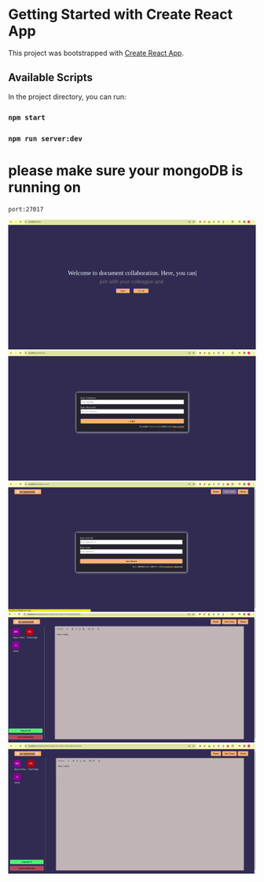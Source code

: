 # Getting Started with Create React App

This project was bootstrapped with [Create React App](https://github.com/facebook/create-react-app).

## Available Scripts

In the project directory, you can run:

### `npm start`
### `npm run server:dev`


# please make sure your mongoDB is running on 
```
port:27017
```


![back](./src/assets/welcomeUpdate.png)
![back](./src/assets/loginUpdate.png)
![back](./src/assets/Screenshot%20from%202024-01-26%2023-22-16.png)
![back](./src/assets/Screenshot%20from%202024-01-26%2023-20-07.png)
![back](./src/assets/Screenshot%20from%202024-01-26%2023-20-22.png)

